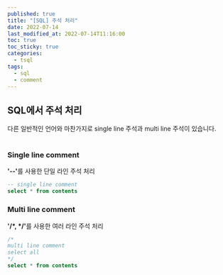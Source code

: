 ```yaml
---
published: true
title: "[SQL] 주석 처리"
date: 2022-07-14
last_modified_at: 2022-07-14T11:16:00
toc: true
toc_sticky: true
categories:
  - tsql
tags:
  - sql
  - comment
---
```


## SQL에서 주석 처리
다른 일반적인 언어와 마찬가지로 single line 주석과 multi line 주석이 있습니다.<br><br>

### Single line comment
<b>'--'</b>를 사용한 단일 라인 주석 처리 <br>

```sql
-- single line comment
select * from contents
```

### Multi line comment
<b>'/*, */'</b>를 사용한 여러 라인 주석 처리 <br>

```sql
/* 
multi line comment
select all 
*/
select * from contents